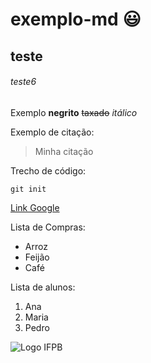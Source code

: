 # exemplo-md 😃

## teste

###### teste6

Exemplo **negrito** ~~taxado~~ *itálico*

Exemplo de citação:
  >Minha citação

Trecho de código:
```
git init
```

[Link Google](https://www.google.com/)

Lista de Compras:
* Arroz
* Feijão
* Café

Lista de alunos:
1. Ana
2. Maria
3. Pedro

![Logo IFPB](https://www.ifpb.edu.br/imagens/logotipos/ifpb-1)
